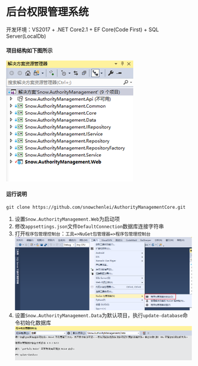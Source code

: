 # 后台权限管理系统
开发环境：VS2017 + .NET Core2.1 + EF Core(Code First) + SQL Server(LocalDb)
#### 项目结构如下图所示
![image](/docs/zh-cn/images/project-structure.png)
#### 运行说明
```git
git clone https://github.com/snowchenlei/AuthorityManagementCore.git
```
1. 设置`Snow.AuthorityManagement.Web`为启动项
2. 修改`appsettings.json`文件`DefaultConnection`数据库连接字符串
3. 打开`程序包管理控制台`：`工具=>NuGet包管理器=>程序包管理控制台`
![image](/docs/zh-cn/images/package-console.png)
1. 设置`Snow.AuthorityManagement.Data`为默认项目，执行`update-database`命令初始化数据库
![image](/docs/zh-cn/images/install-database.png)